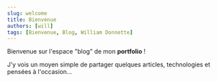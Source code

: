 ```yaml
---
slug: welcome
title: Bienvenue
authors: [will]
tags: [Bienvenue, Blog, William Donnette]
---
```


Bienvenue sur l'espace "blog" de mon **portfolio** !

J'y vois un moyen simple de partager quelques articles, technologies et pensées à l'occasion...
